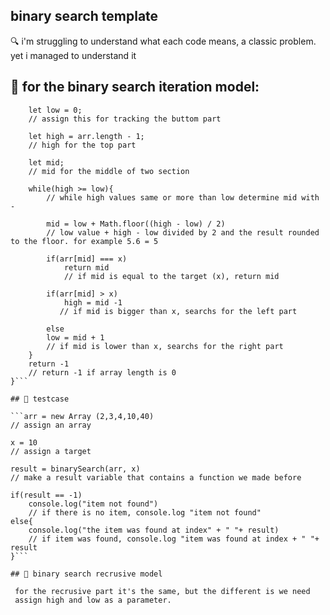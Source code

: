 ## binary search template

🔍 i'm struggling to understand what each code means, a classic problem.
yet i managed to understand it

## 📘 for the binary search iteration model:

```function binarySearch(arr, x){
    let low = 0;
    // assign this for tracking the buttom part

    let high = arr.length - 1;
    // high for the top part

    let mid;
    // mid for the middle of two section

    while(high >= low){
        // while high values same or more than low determine mid with -

        mid = low + Math.floor((high - low) / 2)
        // low value + high - low divided by 2 and the result rounded to the floor. for example 5.6 = 5

        if(arr[mid] === x)
            return mid
            // if mid is equal to the target (x), return mid

        if(arr[mid] > x)
            high = mid -1
           // if mid is bigger than x, searchs for the left part
            
        else
        low = mid + 1
        // if mid is lower than x, searchs for the right part
    }
    return -1
    // return -1 if array length is 0
}```

## 🔧 testcase

```arr = new Array (2,3,4,10,40)
// assign an array

x = 10
// assign a target

result = binarySearch(arr, x)
// make a result variable that contains a function we made before

if(result == -1)
    console.log("item not found")
    // if there is no item, console.log "item not found"
else{
    console.log("the item was found at index" + " "+ result)
    // if item was found, console.log "item was found at index + " "+ result
}```

## 📘 binary search recrusive model

 for the recrusive part it's the same, but the different is we need 
 assign high and low as a parameter.